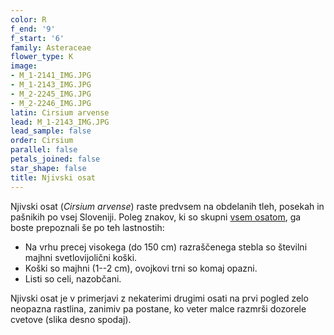 ```yaml
---
color: R
f_end: '9'
f_start: '6'
family: Asteraceae
flower_type: K
image:
- M_1-2141_IMG.JPG
- M_1-2143_IMG.JPG
- M_2-2245_IMG.JPG
- M_2-2246_IMG.JPG
latin: Cirsium arvense
lead: M_1-2143_IMG.JPG
lead_sample: false
order: Cirsium
parallel: false
petals_joined: false
star_shape: false
title: Njivski osat
---
```

Njivski osat (*Cirsium arvense*) raste predvsem na obdelanih tleh, posekah in pašnikih po vsej Sloveniji. Poleg znakov, ki so skupni [vsem osatom](../../genus/cirsium/), ga boste prepoznali še po teh lastnostih:

-   Na vrhu precej visokega (do 150 cm) razraščenega stebla so številni majhni svetlovijolični koški.
-   Koški so majhni (1--2 cm), ovojkovi trni so komaj opazni.
-   Listi so celi, nazobčani.

Njivski osat je v primerjavi z nekaterimi drugimi osati na prvi pogled zelo neopazna rastlina, zanimiv pa postane, ko veter malce razmrši dozorele cvetove (slika desno spodaj).
